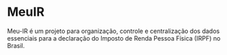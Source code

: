 # MeuIR
Meu-IR é um projeto para organização, controle e centralização dos dados essenciais para a declaração do Imposto de Renda Pessoa Física (IRPF) no Brasil.

